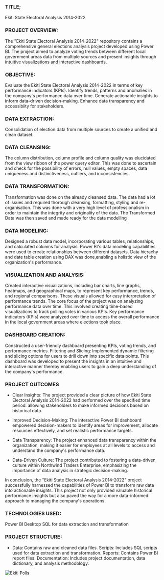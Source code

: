 ### TITLE;

Ekiti State Electoral Analysis 2014-2022

### PROJECT OVERVIEW:

The "Ekiti State Electoral Analysis 2014-2022" repository contains a comprehensive general elections analysis project developed using Power BI. The project aimed to analyze voting trends between different local government areas data from multiple sources and present insights through intuitive visualizations and interactive dashboards.

### OBJECTIVE:
Evaluate the Ekiti State Electoral Analysis 2014-2022 in terms of key performance indicators (KPIs). Identify trends, patterns and anomalies in the company's performance data over time. Generate actionable insights to inform data-driven decision-making. Enhance data transparency and accessibiity for stakeholders.

### DATA EXTRACTION:
Consolidation of election data from multiple sources to create a unified and clean dataset.

### DATA CLEANSING:
The column distribution, column profile and column quality was elucidated from the view ribbon of the power query editor. This was done to ascertain and check for the possibility of errors, null values, empty spaces, data uniqueness and distinctiveness, outliers, and inconsistencies.

### DATA TRANSFORMATION:
Transformation was done on the already cleansed data. The data had a lot of issues and required thorough cleansing, formatting, styling and re-organisation. This was done with a very high level of professionalism in order to maintain the integrity and originality of the data. The Transformed Data was then saved and made ready for the data modelling

### DATA MODELING:
Designed a robust data model, incorporating various tables, relationships, and calculated columns for analysis. Power BI's data modeling capabilities were used to create relationships between different datasets. Data hierachy and date table creation using DAX was done,enabling a holistic view of the organization's performance.

### VISUALIZATION AND ANALYSIS:
Created interactive visualizations, including bar charts, line graphs, heatmaps, and geographical maps, to represent key performance, trends, and regional comparisons. These visuals allowed for easy interpretation of performance trends. The core focus of the project was on analyzing performance data over time. This involved creating time-based visualizations to track polling votes in various KPIs. Key performance indicators (KPIs) were analyzed over time to access the overall performance in the local government areas where elections took place.

### DASHBOARD CREATION:
Constructed a user-friendly dashboard presenting KPIs, voting trends, and performance metrics. Filtering and Slicing: Implemented dynamic filtering and slicing options for users to drill down into specific data points. This dashboard was developed to present the insights in an intuitive and interactive manner thereby enabling users to gain a deep understanding of the company's performance.

### PROJECT OUTCOMES

- Clear Insights: The project provided a clear picture of how Ekiti State Electoral Analysis 2014-2022 had performed over the specified time period. allowing stakeholders to make informed decisions based on historical data.

- Improved Decision-Making: The interactive Power BI dashboard empowered decision-makers to identify areas for improvement, allocate resources effectively, and set realistic performance targets.

- Data Transparency: The project enhanced data transparency within the organization, making it easier for employees at all levels to access and understand the company's performance data.

- Data-Driven Culture: The project contributed to fostering a data-driven culture within Northwind Traders Enterprise, emphasizing the importance of data analysis in strategic decision-making.

In conclusion, the "Ekiti State Electoral Analysis 2014-2022" project successfully harnessed the capabilities of Power BI to transform raw data into actionable insights. This project not only provided valuable historical performance insights but also paved the way for a more data-informed approach to managing the company's operations.

### TECHNOLOGIES USED:
Power BI Desktop SQL for data extraction and transformation

### PROJECT STRUCTURE:
- Data: Contains raw and cleaned data files. Scripts: Includes SQL scripts used for data extraction and transformation. Reports: Contains Power BI report files. Documentation: Includes project documentation, data dictionary, and analysis methodology.

![Ekiti Polls](https://github.com/user-attachments/assets/c7993fad-4224-4dab-9ee8-aa7678e5bc5e)

